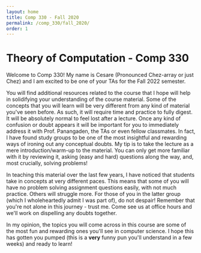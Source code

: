 ```yaml
---
layout: home
title: Comp 330 - Fall 2020
permalink: /comp_330/fall_2020/
order: 1
---
```


# Theory of Computation - Comp 330
Welcome to Comp 330! My name is Cesare (Pronounced Chez-array or just Chez) and I am excited to be one of your TAs for the Fall 2022 semester. 

You will find additional resources related to the course that I hope will help in solidifying your understanding of the course material. Some of the concepts that you will learn will be very different from any kind of material you've seen before. As such, it will require time and practice to fully digest. It will be absolutely normal to feel lost after a lecture. Once any kind of confusion or doubt appears it will be important for you to immediately address it with Prof. Panangaden, the TAs or even fellow classmates. In fact, I have found study groups to be one of the most insightful and rewarding ways of ironing out any conceptual doubts. My tip is to take the lecture as a mere introduction/warm-up to the material. You can only get more familiar with it by reviewing it, asking (easy and hard) questions along the way, and, most crucially, solving problems!

In teaching this material over the last few years, I have noticed that students take in concepts at very different paces. This means that some of you will have no problem solving assignment questions easily, with not much practice. Others will struggle more. For those of you in the latter group (which I wholeheartedly admit I was part of), do not despair! Remember that you're not alone in this journey - trust me. Come see us at office hours and we'll work on dispelling any doubts together.

In my opinion, the topics you will come across in this course are some of the most fun and rewarding ones you'll see in computer science. I hope this has gotten you pumped (this is a **very** funny pun you'll understand in a few weeks) and ready to learn!